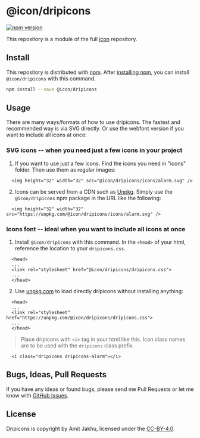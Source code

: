 # @icon/dripicons

[![npm version](https://img.shields.io/npm/v/@icon/dripicons.svg)](https://www.npmjs.org/package/@icon/dripicons)

This repository is a module of the full [icon][icon] repository.

## Install

This repository is distributed with [npm]. After [installing npm][install-npm], you can install `@icon/dripicons` with this command.

```bash
npm install --save @icon/dripicons
```

## Usage

There are many ways/formats of how to use dripicons. The fastest and recommended way is via SVG directly. Or use the webfont version if you want to include all icons at once:

### SVG icons -- when you need just a few icons in your project

  1. If you want to use just a few icons. Find the icons you need in "icons" folder. Then use them as regular images:

```
  <img height="32" width="32" src="@icon/dripicons/icons/alarm.svg" />
```

  2. Icons can be served from a CDN such as [Unpkg][Unpkg]. Simply use the `@icon/dripicons` npm package in the URL like the following:

```
  <img height="32" width="32" src="https://unpkg.com/@icon/dripicons/icons/alarm.svg" />
```

### Icons font -- ideal when you want to include all icons at once

  1. Install `@icon/dripicons` with this command. In the `<head>` of your html, reference the location to your `dripicons.css`.

```
  <head>
  ...
  <link rel="stylesheet" href="@icon/dripicons/dripicons.css">
  ...
  </head>
```

  2. Use [unpkg.com][Unpkg] to load directly dripicons without installing anything:

```
  <head>
  ...
  <link rel="stylesheet" href="https://unpkg.com/@icon/dripicons/dripicons.css">
  ...
  </head>
```

> Place dripicons with `<i>` tag in your html like this. Icon class names are to be used with the `dripicons` class prefix.

```
  <i class="dripicons dripicons-alarm"></i>
```


## Bugs, Ideas, Pull Requests

If you have any ideas or found bugs, please send me Pull Requests or let me know with [GitHub Issues][github issues].

## License

Dripicons is copyright by Amit Jakhu, licensed under the [CC-BY-4.0][license].

[license]: http://creativecommons.org/licenses/by-sa/4.0/
[icon]: https://github.com/thecreation/icons
[npm]: https://www.npmjs.com/
[install-npm]: https://docs.npmjs.com/getting-started/installing-node
[sass]: http://sass-lang.com/
[github issues]: https://github.com/thecreation/icons/issues
[Unpkg]: https://unpkg.com